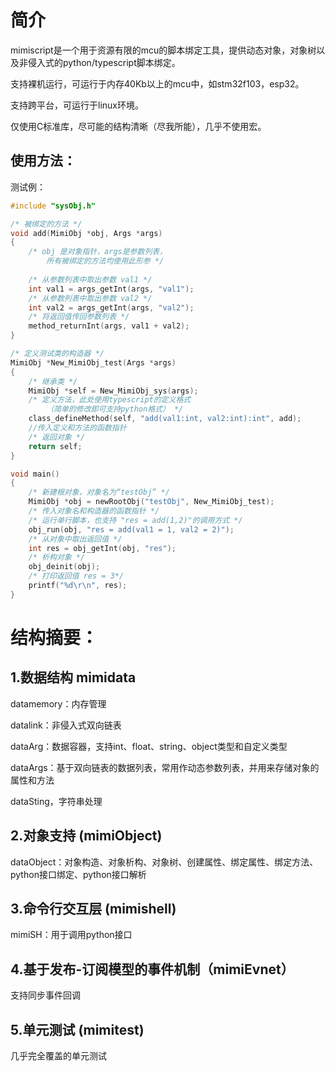 # 简介
mimiscript是一个用于资源有限的mcu的脚本绑定工具，提供动态对象，对象树以及非侵入式的python/typescript脚本绑定。

支持裸机运行，可运行于内存40Kb以上的mcu中，如stm32f103，esp32。

支持跨平台，可运行于linux环境。

仅使用C标准库，尽可能的结构清晰（尽我所能），几乎不使用宏。


## 使用方法：

测试例：
``` c
#include "sysObj.h"

/* 被绑定的方法 */
void add(MimiObj *obj, Args *args) 
{
    /* obj 是对象指针，args是参数列表，
        所有被绑定的方法均使用此形参 */
    
    /* 从参数列表中取出参数 val1 */
    int val1 = args_getInt(args, "val1");
    /* 从参数列表中取出参数 val2 */
    int val2 = args_getInt(args, "val2");
    /* 将返回值传回参数列表 */
    method_returnInt(args, val1 + val2);
}

/* 定义测试类的构造器 */
MimiObj *New_MimiObj_test(Args *args)
{
    /* 继承类 */
    MimiObj *self = New_MimiObj_sys(args);
    /* 定义方法，此处使用typescript的定义格式
        （简单的修改即可支持python格式） */
    class_defineMethod(self, "add(val1:int, val2:int):int", add); 
    //传入定义和方法的函数指针
    /* 返回对象 */
    return self;
}

void main()
{
    /* 新建根对象，对象名为“testObj” */
    MimiObj *obj = newRootObj("testObj", New_MimiObj_test);
    /* 传入对象名和构造器的函数指针 */
    /* 运行单行脚本，也支持 "res = add(1,2)"的调用方式 */
    obj_run(obj, "res = add(val1 = 1, val2 = 2)");
    /* 从对象中取出返回值 */
    int res = obj_getInt(obj, "res");
    /* 析构对象 */
    obj_deinit(obj);
    /* 打印返回值 res = 3*/
    printf("%d\r\n", res);    
}
```

# 结构摘要：

## 1.数据结构 mimidata
datamemory：内存管理

datalink：非侵入式双向链表

dataArg：数据容器，支持int、float、string、object类型和自定义类型

dataArgs：基于双向链表的数据列表，常用作动态参数列表，并用来存储对象的属性和方法

dataSting，字符串处理

## 2.对象支持 (mimiObject) 
dataObject：对象构造、对象析构、对象树、创建属性、绑定属性、绑定方法、python接口绑定、python接口解析

## 3.命令行交互层 (mimishell) 
mimiSH：用于调用python接口

## 4.基于发布-订阅模型的事件机制（mimiEvnet）
支持同步事件回调

## 5.单元测试 (mimitest) 
几乎完全覆盖的单元测试

